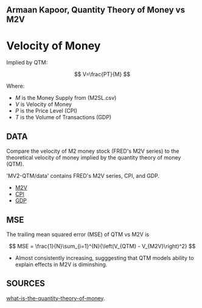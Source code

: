 ## Armaan Kapoor, Quantity Theory of Money vs M2V
# Velocity of Money
Implied by QTM:

$$ V=\frac{PT}{M} $$

Where: 

* $M$ is the Money Supply from (M2SL.csv)
* $V$ is Velocity of Money
* $P$ is the Price Level (CPI) 
* $T$ is the Volume of Transactions (GDP)


## DATA
Compare the velocity of M2 money stock (FRED's M2V series) to the theoretical velocity of money implied by the quantity theory of money (QTM).

'MV2-QTM/data' contains FRED's M2V series, CPI, and GDP.

* [M2V](https://fred.stlouisfed.org/series/M2V)
* [CPI](https://fred.stlouisfed.org/series/CPIAUCSL)
* [GDP](https://fred.stlouisfed.org/series/GDP)

## MSE

The trailing mean squared error (MSE) of QTM vs M2V is 

$$ MSE = \frac{1}{N}\sum_{i=1}^{N}{\left(V_{QTM} - V_{M2V}\right)^2} $$

* Almost consistently increasing, sugggesting that QTM models ability to explain effects in M2V is diminshing.

## SOURCES 
[what-is-the-quantity-theory-of-money](https://www.investopedia.com/insights/what-is-the-quantity-theory-of-money/).
